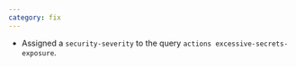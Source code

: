 ```yaml
---
category: fix
---
```

* Assigned a `security-severity` to the query `actions
  excessive-secrets-exposure`.